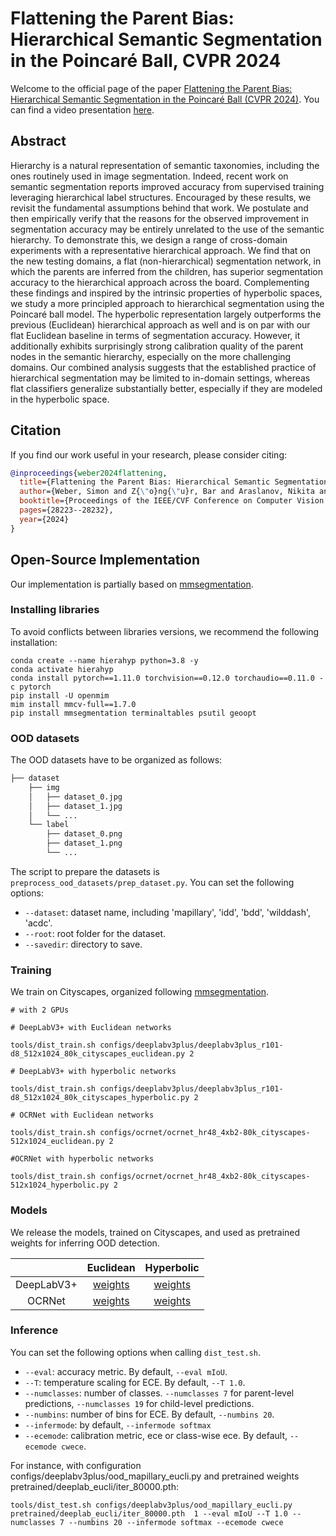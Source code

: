 # Flattening the Parent Bias: Hierarchical Semantic Segmentation in the Poincaré Ball, CVPR 2024

Welcome to the official page of the paper [Flattening the Parent Bias: Hierarchical Semantic Segmentation in the Poincaré Ball (CVPR 2024)](https://arxiv.org/pdf/2404.03778.pdf). You can find a video presentation [here](https://www.youtube.com/watch?v=HDrPU6LCs1w&t=2s).


## Abstract

Hierarchy is a natural representation of semantic taxonomies, including the ones routinely used in image segmentation. Indeed, recent work on semantic segmentation reports improved accuracy from supervised training leveraging hierarchical label structures. Encouraged by these results, we revisit the fundamental assumptions behind that work. We postulate and then empirically verify that the reasons for the observed improvement in segmentation accuracy may be entirely unrelated to the use of the semantic hierarchy. To demonstrate this, we design a range of cross-domain experiments with a representative hierarchical approach. We find that on the new testing domains, a flat (non-hierarchical) segmentation network, in which the parents are inferred from the children, has superior segmentation accuracy to the hierarchical approach across the board. Complementing these findings and inspired by the intrinsic properties of hyperbolic spaces, we study a more principled approach to hierarchical segmentation using the Poincaré ball model. The hyperbolic representation largely outperforms the previous (Euclidean) hierarchical approach as well and is on par with our flat Euclidean baseline in terms of segmentation accuracy. However, it additionally exhibits surprisingly strong calibration quality of the parent nodes in the semantic hierarchy, especially on the more challenging domains. Our combined analysis suggests that the established practice of hierarchical segmentation may be limited to in-domain settings, whereas flat classifiers generalize substantially better, especially if they are modeled in the hyperbolic space.

## Citation
If you find our work useful in your research, please consider citing:

```bibtex
@inproceedings{weber2024flattening,
  title={Flattening the Parent Bias: Hierarchical Semantic Segmentation in the Poincar{\'e} Ball},
  author={Weber, Simon and Z{\"o}ng{\"u}r, Bar and Araslanov, Nikita and Cremers, Daniel},
  booktitle={Proceedings of the IEEE/CVF Conference on Computer Vision and Pattern Recognition},
  pages={28223--28232},
  year={2024}
}
```

## Open-Source Implementation

Our implementation is partially based on [mmsegmentation](https://github.com/open-mmlab/mmsegmentation). 

### Installing libraries

To avoid conflicts between libraries versions, we recommend the following installation:

```
conda create --name hierahyp python=3.8 -y
conda activate hierahyp
conda install pytorch==1.11.0 torchvision==0.12.0 torchaudio==0.11.0 -c pytorch
pip install -U openmim
mim install mmcv-full==1.7.0
pip install mmsegmentation terminaltables psutil geoopt
```

### OOD datasets


The OOD datasets have to be organized as follows:
```bash
├── dataset
    ├── img
    │   ├── dataset_0.jpg
    │   ├── dataset_1.jpg
    │   └── ...
    └── label
        ├── dataset_0.png
        ├── dataset_1.png
        └── ...
```

The script to prepare the datasets is ```preprocess_ood_datasets/prep_dataset.py```. You can set the following options:
* ```--dataset```: dataset name, including 'mapillary', 'idd', 'bdd', 'wilddash', 'acdc'.
* ```--root```: root folder for the dataset.
* ```--savedir```: directory to save.



### Training
We train on Cityscapes, organized following [mmsegmentation](https://mmsegmentation.readthedocs.io/en/latest/user_guides/2_dataset_prepare.html). 

```
# with 2 GPUs

# DeepLabV3+ with Euclidean networks

tools/dist_train.sh configs/deeplabv3plus/deeplabv3plus_r101-d8_512x1024_80k_cityscapes_euclidean.py 2

# DeepLabV3+ with hyperbolic networks

tools/dist_train.sh configs/deeplabv3plus/deeplabv3plus_r101-d8_512x1024_80k_cityscapes_hyperbolic.py 2

# OCRNet with Euclidean networks

tools/dist_train.sh configs/ocrnet/ocrnet_hr48_4xb2-80k_cityscapes-512x1024_euclidean.py 2

#OCRNet with hyperbolic networks

tools/dist_train.sh configs/ocrnet/ocrnet_hr48_4xb2-80k_cityscapes-512x1024_hyperbolic.py 2

```


### Models

We release the models, trained on Cityscapes, and used as pretrained weights for inferring OOD detection. 

| | Euclidean | Hyperbolic |
| :---: | :---: | :---: |
| DeepLabV3+ | [weights](https://drive.google.com/drive/folders/1E5mBO79Xqlo1K0JsVAAKf4zFalHxTeSA?usp=sharing) | [weights](https://drive.google.com/drive/folders/1XF7WmoREpJmlwXxdZejPpuK6CTKUlovC?usp=sharing)|
| OCRNet | [weights](https://drive.google.com/drive/folders/1YPheTlwh41RxUdIQGYQ5T6XkLhG4IQd9?usp=sharing) | [weights](https://drive.google.com/drive/folders/1qiz-nK-ONv3nuoZDY7x4psRhC8uGjtEF?usp=sharing) |

### Inference 

You can set the following options when calling ``` dist_test.sh ```.
* ``` --eval ```: accuracy metric. By default, ```--eval mIoU```.
* ``` --T ```: temperature scaling for ECE. By default,  ``` --T 1.0 ```.
* ``` --numclasses ```: number of classes. ```--numclasses 7``` for parent-level predictions, ```--numclasses 19``` for child-level predictions.
* ``` --numbins ```: number of bins for ECE. By default, ```--numbins 20```.
* ``` --infermode ```: by default, ```--infermode softmax```
* ``` --ecemode ```: calibration metric, ece or class-wise ece. By default, ```--ecemode cwece```.

For instance, with configuration configs/deeplabv3plus/ood_mapillary_eucli.py and pretrained weights pretrained/deeplab_eucli/iter_80000.pth:
```
tools/dist_test.sh configs/deeplabv3plus/ood_mapillary_eucli.py pretrained/deeplab_eucli/iter_80000.pth  1 --eval mIoU --T 1.0 --numclasses 7 --numbins 20 --infermode softmax --ecemode cwece
```






